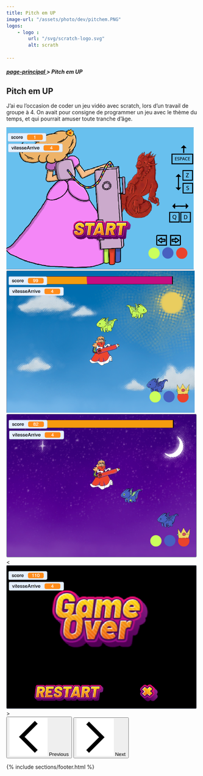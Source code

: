 ```yaml
---
title: Pitch em UP
image-url: "/assets/photo/dev/pitchem.PNG"
logos: 
    - logo : 
        url: "/svg/scratch-logo.svg"
        alt: scrath

---
```

<section class="file-ariane">
    <h5><a href="./../index.html">page-principal </a>> Pitch em UP</h5>
</section>




<section class = "section-photo">
    <h1>Pitch em UP</h1>
    <div class="under-motion"></div>
    <p>J’ai eu l’occasion de coder un jeu vidéo avec scratch, lors d’un travail de groupe à 4. On avait pour consigne de programmer un jeu avec le thème du temps, et qui pourrait amuser toute tranche d’âge.<p>


<section class="">
  <div id="carouselExample" class="carousel slide">
    <div class="carousel-inner center">
      <div class="carousel-item active ">
        <img src="/assets/photo/dev/pitch'em up 1.png" class="img-pitch" alt="">
      </div>
      <div class="carousel-item">
        <img src="/assets/photo/dev/3 3334.png" class="img-pitch" alt="" >
      </div>
      <div class="carousel-item">
        <img src="/assets/photo/dev/2 224.png" class="img-pitch" alt="">
      </div>
          <div class="carousel-item">
        <<img src="/assets/photo/dev/4 1.png" class="img-pitch" alt="">>
      </div>
    </div>
    <button class="carousel-control-prev" type="button" data-bs-target="#carouselExample" data-bs-slide="prev">
      <img src="/assets/arrow/back.svg" alt="">
      <span class="visually-hidden">Previous</span>
    </button>
    <button class="carousel-control-next" type="button" data-bs-target="#carouselExample" data-bs-slide="next">
      <img src="/assets/arrow/next.svg" alt="">
      <span class="visually-hidden">Next</span>
    </button>
  </div>
</section>

{% include sections/footer.html %}